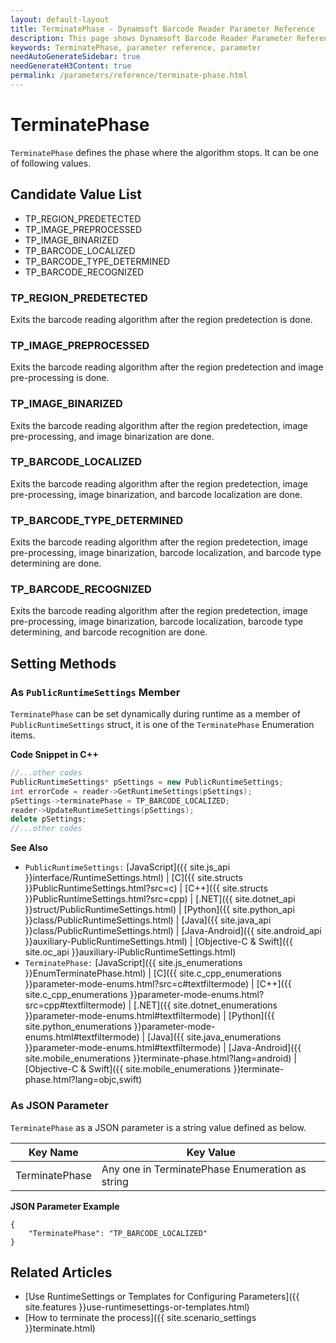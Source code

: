 ```yaml
---
layout: default-layout
title: TerminatePhase - Dynamsoft Barcode Reader Parameter Reference
description: This page shows Dynamsoft Barcode Reader Parameter Reference for TerminatePhase.
keywords: TerminatePhase, parameter reference, parameter
needAutoGenerateSidebar: true
needGenerateH3Content: true
permalink: /parameters/reference/terminate-phase.html
---
```



# TerminatePhase 

`TerminatePhase` defines the phase where the algorithm stops. It can be one of following values.

## Candidate Value List
- TP_REGION_PREDETECTED
- TP_IMAGE_PREPROCESSED
- TP_IMAGE_BINARIZED
- TP_BARCODE_LOCALIZED
- TP_BARCODE_TYPE_DETERMINED
- TP_BARCODE_RECOGNIZED

### TP_REGION_PREDETECTED
Exits the barcode reading algorithm after the region predetection is done.

### TP_IMAGE_PREPROCESSED
Exits the barcode reading algorithm after the region predetection and image pre-processing is done.

### TP_IMAGE_BINARIZED
Exits the barcode reading algorithm after the region predetection, image pre-processing, and image binarization are done.

### TP_BARCODE_LOCALIZED
Exits the barcode reading algorithm after the region predetection, image pre-processing, image binarization, and barcode localization are done.

### TP_BARCODE_TYPE_DETERMINED
Exits the barcode reading algorithm after the region predetection, image pre-processing, image binarization, barcode localization, and barcode type determining are done.

### TP_BARCODE_RECOGNIZED
Exits the barcode reading algorithm after the region predetection, image pre-processing, image binarization, barcode localization, barcode type determining, and barcode recognition are done.



## Setting Methods

### As `PublicRuntimeSettings` Member
`TerminatePhase` can be set dynamically during runtime as a member of `PublicRuntimeSettings` struct, it is one of the `TerminatePhase` Enumeration items.


**Code Snippet in C++**
```cpp
//...other codes
PublicRuntimeSettings* pSettings = new PublicRuntimeSettings;
int errorCode = reader->GetRuntimeSettings(pSettings);
pSettings->terminatePhase = TP_BARCODE_LOCALIZED;
reader->UpdateRuntimeSettings(pSettings);
delete pSettings;
//...other codes
```


**See Also**      
- `PublicRuntimeSettings:` [JavaScript]({{ site.js_api }}interface/RuntimeSettings.html) \| [C]({{ site.structs }}PublicRuntimeSettings.html?src=c) \| [C++]({{ site.structs }}PublicRuntimeSettings.html?src=cpp) \| [.NET]({{ site.dotnet_api }}struct/PublicRuntimeSettings.html) \| [Python]({{ site.python_api }}class/PublicRuntimeSettings.html) \| [Java]({{ site.java_api }}class/PublicRuntimeSettings.html) \| [Java-Android]({{ site.android_api }}auxiliary-PublicRuntimeSettings.html) \| [Objective-C & Swift]({{ site.oc_api }}auxiliary-iPublicRuntimeSettings.html)
- `TerminatePhase:` [JavaScript]({{ site.js_enumerations }}EnumTerminatePhase.html) \| [C]({{ site.c_cpp_enumerations }}parameter-mode-enums.html?src=c#textfiltermode) \| [C++]({{ site.c_cpp_enumerations }}parameter-mode-enums.html?src=cpp#textfiltermode) \| [.NET]({{ site.dotnet_enumerations }}parameter-mode-enums.html#textfiltermode) \| [Python]({{ site.python_enumerations }}parameter-mode-enums.html#textfiltermode) \| [Java]({{ site.java_enumerations }}parameter-mode-enums.html#textfiltermode) \| [Java-Android]({{ site.mobile_enumerations }}terminate-phase.html?lang=android) \| [Objective-C & Swift]({{ site.mobile_enumerations }}terminate-phase.html?lang=objc,swift)


### As JSON Parameter
`TerminatePhase` as a JSON parameter is a string value defined as below.   

| Key Name | Key Value |
| -------- | --------- |
| TerminatePhase | Any one in TerminatePhase Enumeration as string |



**JSON Parameter Example**   
```
{
    "TerminatePhase": "TP_BARCODE_LOCALIZED" 
}
```


<!--
## Impacts on Performance
### Speed
When the recognition result is not desired, this parameter can be set to skip certain processing stages to speed up.    

### Read Rate
Setting this parameter to TP_BARCODE_RECOGNIZED to get the final result improve the Read Rate. 

### Accuracy
`TerminatePhase` has no influence on the Accuracy.


-->
## Related Articles
- [Use RuntimeSettings or Templates for Configuring Parameters]({{ site.features }}use-runtimesettings-or-templates.html)
- [How to terminate the process]({{ site.scenario_settings }}terminate.html)
